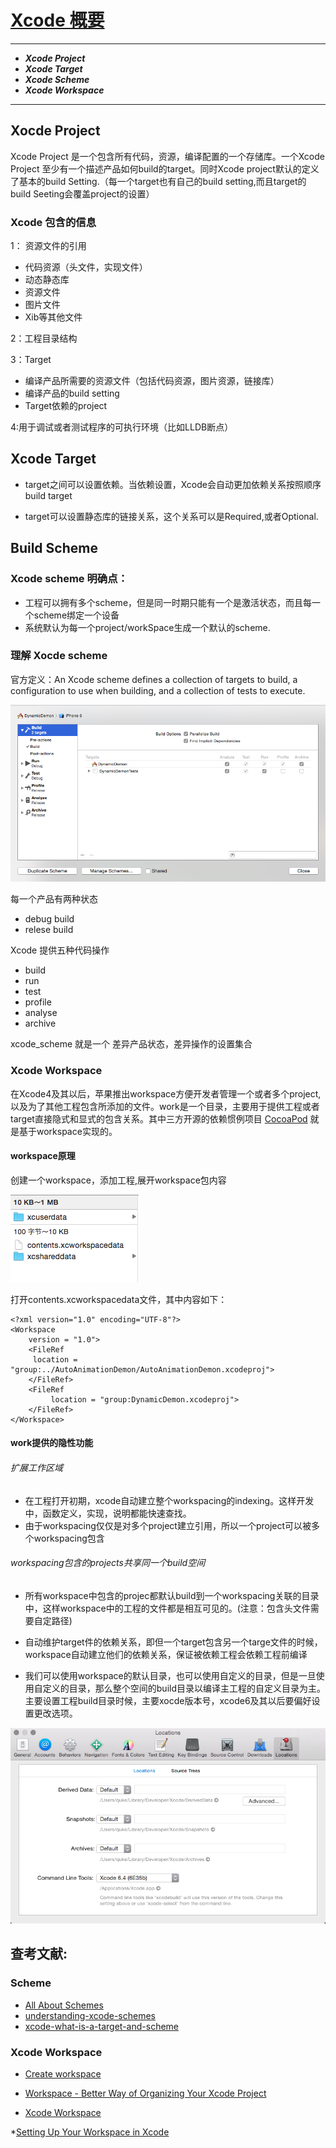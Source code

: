 # [Xcode 概要](https://developer.apple.com/library/ios/featuredarticles/XcodeConcepts/Concept-Projects.html)

******

*  ___Xcode Project___
*  ___Xcode Target___
*  ___Xcode Scheme___
*  ___Xcode Workspace___


*******


## Xocde Project

Xcode Project 是一个包含所有代码，资源，编译配置的一个存储库。一个Xcode Project 至少有一个描述产品如何build的target。同时Xcode project默认的定义了基本的build Setting.（每一个target也有自己的build setting,而且target的build Seeting会覆盖project的设置）

### Xcode 包含的信息

1： 资源文件的引用
 
* 代码资源（头文件，实现文件）
* 动态静态库
* 资源文件
* 图片文件
* Xib等其他文件

2：工程目录结构

3：Target

* 编译产品所需要的资源文件（包括代码资源，图片资源，链接库）
* 编译产品的build setting
* Target依赖的project

4:用于调试或者测试程序的可执行环境（比如LLDB断点）


## Xcode Target

* target之间可以设置依赖。当依赖设置，Xcode会自动更加依赖关系按照顺序build target

* target可以设置静态库的链接关系，这个关系可以是Required,或者Optional.

## Build Scheme

### Xcode scheme 明确点：

* 工程可以拥有多个scheme，但是同一时期只能有一个是激活状态，而且每一个scheme绑定一个设备
* 系统默认为每一个project/workSpace生成一个默认的scheme.

### 理解 Xocde scheme

官方定义：An Xcode scheme defines a collection of targets to build, a configuration to use when building, and a collection of tests to execute.

![xcode_scheme](https://github.com/Ambtion/ambtion.github.io/blob/master/imageSource/xcode_concepts/xcode_scheme.png?raw=true)

每一个产品有两种状态

*  debug build
*  relese build

Xcode 提供五种代码操作

* build
* run
* test
* profile
* analyse 
* archive

 xcode_scheme 就是一个 差异产品状态，差异操作的设置集合


### Xcode Workspace

在Xcode4及其以后，苹果推出workspace方便开发者管理一个或者多个project,以及为了其他工程包含所添加的文件。work是一个目录，主要用于提供工程或者target直接隐式和显式的包含关系。其中三方开源的依赖惯例项目 [CocoaPod](https://cocoapods.org/) 就是基于workspace实现的。

#### workspace原理

创建一个workspace，添加工程,展开workspace包内容

![workspace](https://github.com/Ambtion/ambtion.github.io/blob/master/imageSource/xcode_concepts/workspace.png?raw=true)

打开contents.xcworkspacedata文件，其中内容如下：

	<?xml version="1.0" encoding="UTF-8"?>
	<Workspace
		version = "1.0">
		<FileRef
		 location = "group:../AutoAnimationDemon/AutoAnimationDemon.xcodeproj">
		</FileRef>
		<FileRef
		     location = "group:DynamicDemon.xcodeproj">
		</FileRef>
	</Workspace>

#### work提供的隐性功能
###### 扩展工作区域

* 在工程打开初期，xcode自动建立整个workspacing的indexing。这样开发中，函数定义，实现，说明都能快速查找。
* 由于workspacing仅仅是对多个project建立引用，所以一个project可以被多个workspacing包含

###### workspacing包含的projects共享同一个build空间
* 所有workspace中包含的projec都默认build到一个workspacing关联的目录中，这样workspace中的工程的文件都是相互可见的。(注意：包含头文件需要自定路径)

* 自动维护target件的依赖关系，即但一个target包含另一个targe文件的时候，workspace自动建立他们的依赖关系，保证被依赖工程会依赖工程前编译

*  我们可以使用workspace的默认目录，也可以使用自定义的目录，但是一旦使用自定义的目录，那么整个空间的build目录以编译主工程的自定义目录为主。主要设置工程build目录时候，主要xocde版本号，xcode6及其以后要偏好设置更改选项。

![xcode_build](https://github.com/Ambtion/ambtion.github.io/blob/master/imageSource/xcode_concepts/build_path.png?raw=true)
 

## 查考文献:

### Scheme

* [All About Schemes](http://pilky.me/17/)
* [understanding-xcode-schemes](http://stackoverflow.com/questions/12606057/understanding-xcode-schemes)
* [xcode-what-is-a-target-and-scheme](http://stackoverflow.com/questions/20637435/xcode-what-is-a-target-and-scheme-in-plain-language)


### Xcode Workspace

* [Create workspace](https://developer.apple.com/library/ios/recipes/xcode_help-structure_navigator/articles/Creating_a_Workspace.html)

* [Workspace - Better Way of Organizing Your Xcode Project](http://blog.harbinger-systems.com/2011/11/workspace-%E2%80%93-better-way-of-organizing-your-xcode-projects/)

* [Xcode Workspace](https://developer.apple.com/library/ios/featuredarticles/XcodeConcepts/Concept-Workspace.html#//apple_ref/doc/uid/TP40009328-CH7-SW1)

*[Setting Up Your Workspace in Xcode](http://www.peachpit.com/articles/article.aspx?p=2118332)
   





